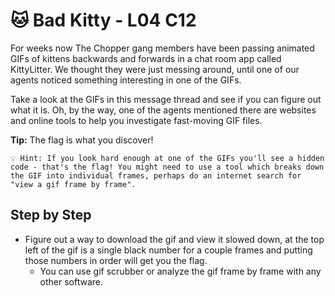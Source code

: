 # 🐱 Bad Kitty - L04 C12

For weeks now The Chopper gang members have been passing animated GIFs of kittens backwards and forwards in a chat room app called KittyLitter. We thought they were just messing around, until one of our agents noticed something interesting in one of the GIFs.

Take a look at the GIFs in this message thread and see if you can figure out what it is. Oh, by the way, one of the agents mentioned there are websites and online tools to help you investigate fast-moving GIF files.

**Tip:** The flag is what you discover!

```
💡 Hint: If you look hard enough at one of the GIFs you'll see a hidden code - that's the flag! You might need to use a tool which breaks down the GIF into individual frames, perhaps do an internet search for "view a gif frame by frame".
```

## Step by Step

- Figure out a way to download the gif and view it slowed down, at the top left of the gif is a single black number for a couple frames and putting those numbers in order will get you the flag.
    - You can use gif scrubber or analyze the gif frame by frame with any other software.
